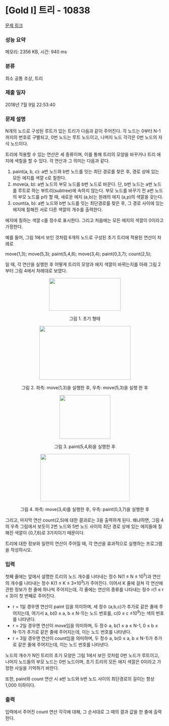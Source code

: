 # [Gold I] 트리 - 10838 

[문제 링크](https://www.acmicpc.net/problem/10838) 

### 성능 요약

메모리: 2356 KB, 시간: 940 ms

### 분류

최소 공통 조상, 트리

### 제출 일자

2018년 7월 9일 22:53:40

### 문제 설명

<p>N개의 노드로 구성된 루트가 있는 트리가 다음과 같이 주어진다. 각 노드는 0부터 N-1까지의 번호로 구별되고, 0번 노드는 루트 노드이고, 나머지 노드 각각은 0번 노드의 자식 노드이다. </p>

<p>트리에 적용할 수 있는 연산은 세 종류이며, 이를 통해 트리의 모양을 바꾸거나 트리 에지에 색칠을 할 수 있다. 각 연산과 그 의미는 다음과 같다. </p>

<ol>
	<li>paint(a, b, c): a번 노드와 b번 노드를 잇는 최단 경로를 찾은 후, 경로 상에 있는 모든 에지를 색깔 c로 칠한다. </li>
	<li>move(a, b): a번 노드의 부모 노드를 b번 노드로 바꾼다. 단, b번 노드는 a번 노드를 루트로 하는 부트리(subtree)에 속하지 않는다. 부모 노드를 바꾸기 전 a번 노드의 부모 노드를 p라 할 때, 새로운 에지 (a,b)는 원래의 에지 (a,p)의 색깔을 갖는다. </li>
	<li>count(a, b): a번 노드와 b번 노드를 잇는 최단경로를 찾은 후, 그 경로 사이에 있는 에지에 칠해진 서로 다른 색깔의 개수를 출력한다. </li>
</ol>

<p>에지에 칠하는 색깔 c를 정수로 표시한다. 그리고 처음에는 모든 에지의 색깔이 0이라고 가정한다. </p>

<p>예를 들어, 그림 1에서 보인 것처럼 6개의 노드로 구성된 초기 트리에 적용된 연산이 차례로</p>

<p>move(1,3); move(5,3); paint(5,4,8); move(3,4); paint(0,3,7); count(2,5);</p>

<p>일 때, 각 연산을 실행한 후 어떻게 트리의 모양과 에지 색깔이 바뀌는지를 아래 그림 2부터 그림 4에서 차례대로 보였다. </p>

<p style="text-align:center"><img alt="" src="https://onlinejudgeimages.s3-ap-northeast-1.amazonaws.com/problem/10838/1.png" style="height:103px; width:227px"></p>

<p style="text-align:center">그림 1. 초기 형태</p>

<p style="text-align:center"><img alt="" src="https://onlinejudgeimages.s3-ap-northeast-1.amazonaws.com/problem/10838/2.png" style="height:170px; width:289px"></p>

<p style="text-align:center">그림 2. 좌측: move(1,3)을 실행한 후, 우측: move(5,3)을 실행 한 후</p>

<p style="text-align:center"><img alt="" src="https://onlinejudgeimages.s3-ap-northeast-1.amazonaws.com/problem/10838/3.png" style="height:138px; width:161px"></p>

<p style="text-align:center">그림 3. paint(5,4,8)을 실행한 후</p>

<p style="text-align:center"><img alt="" src="https://onlinejudgeimages.s3-ap-northeast-1.amazonaws.com/problem/10838/4.png" style="height:150px; width:283px"></p>

<p style="text-align:center">그림 4. 좌측: move(3,4)를 실행한 후, 우측: paint(0,3,7)을 실행한 후</p>

<p>그리고, 마지막 연산 count(2,5)에 대한 결과로는 3을 출력하게 된다. 왜냐하면, 그림 4의 우측 그림에서 보듯이 2번 노드와 5번 노드 사이의 최단 경로 상에 있는 에지들에 칠해진 색깔이 {0,7,8}로 3가지이기 때문이다. </p>

<p>트리에 대한 정보와 일련의 연산이 주어질 때, 각 연산을 효과적으로 실행하는 프로그램을 작성하시오.</p>

### 입력 

 <p>첫째 줄에는 앞에서 설명한 트리의 노드 개수를 나타내는 정수 N(1 ≤ N ≤ 10<sup>5</sup>)과 연산의 개수를 나타내는 정수 K(1 ≤ K ≤ 3×10<sup>5</sup>)가 주어진다. 이어서 K 줄에 걸쳐 각 연산에 관한 정보가 한 줄에 하나씩 주어지는데, 각 줄에는 연산의 종류를 나타내는 정수 r(1 ≤ r ≤ 3)이 첫 번째로 주어진다.</p>

<ul>
	<li>r = 1일 경우엔 연산이 paint 임을 의미하며, 세 정수 (a,b,c)가 추가로 같은 줄에 주어지는데, 여기서 a, b(0 ≤ a, b ≤ N-1)는 노드 번호를, c(0 ≤ c ≤10<sup>9</sup>)는 색의 번호를 나타낸다.</li>
	<li>r = 2일 경우엔 연산이 move임을 의미하며, 두 정수 a, b(1 ≤ a ≤ N-1, 0 ≤ b ≤ N-1)가 추가로 같은 줄에 주어지는데, 이는 노드 번호를 나타낸다. </li>
	<li>r = 3일 경우엔 연산이 count임을 의미하며, 두 정수 a, b(0 ≤ a, b ≤ N-1)가 추가로 같은 줄에 주어지는데, 이는 노드 번호를 나타낸다. </li>
</ul>

<p>노드의 개수가 N인 트리의 초기 모양은 그림 1에서 보인 것처럼 0번 노드가 루트이고, 나머지 노드들의 부모 노드는 0번 노드이며, 초기 트리의 모든 에지 색깔은 0이라고 가정한 사실을 기억하기 바란다. </p>

<p>또한, paint와 count 연산 시 a번 노드와 b번 노드 사이의 최단경로의 길이는 항상 1,000 이하이다.</p>

### 출력 

 <p>입력에서 주어진 count 연산 각각에 대해, 그 순서대로 그 때의 결과 값을 한 줄에 출력한다. </p>


